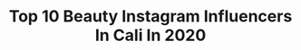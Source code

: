 ---
title: Top 10 Beauty Instagram Influencers In Cali In 2020
description: >-
  Find top beauty Instagram influencers in Cali in 2020. Most popular hashtags: #beauty #girl #cali #makeup.
platform: Instagram
profiles:
  - username: "laurajaramillo211"
    fullname: >-
      Laura Jaramillo Arango
    location: "Colombia"
    followers: 84013
    engagement: 1574
    commentsToLikes: 0.064347
    id: ck9we5zuyirbx0j78i6kajdyr
    verified: false
    hashtags: "#beauty, #sport, #tendecia, #phtooftheday"
  - username: "shantigallegop"
    fullname: >-
      Conteste ehhhh
    location: "Colombia"
    followers: 57574
    engagement: 261
    commentsToLikes: 0.084813
    id: ck6uelp31ro8x0j71jlts936v
    verified: false
    hashtags: "#quarantinetutorials, #makeup, #beauty"
  - username: "tatiana_romero11"
    fullname: >-
      Tatiana Romero
    location: "Colombia"
    followers: 22123
    engagement: 329
    commentsToLikes: 0.045414
    id: ck5zzyi59cmwl0i14c11dq376
    verified: false
    hashtags: "#mode, #negra, #beauty, #shine"
  - username: "tatiana_franko"
    fullname: >-
      #VOSPODÉS
    location: "Colombia"
    followers: 258452
    engagement: 211
    commentsToLikes: 0.027788
    id: ck5qchuf0qn5k0i11uo4it80f
    verified: false
    hashtags: "#latina, #happymothersday, #amor, #girl"
  - username: "tatianaugirardi"
    fullname: >-
      Tatiana USSA GIRARDI
    location: "Colombia"
    followers: 1727380
    engagement: 160
    commentsToLikes: 0.011152
    id: ck5znbvv9o5x70i143pee9whu
    verified: true
    hashtags: "#honesty, #dots, #lifestyle, #barcelona"
  - username: "makerandy"
    fullname: >-
      Fotografia Bogotá
    location: "Colombia"
    followers: 70438
    engagement: 463
    commentsToLikes: 0.009153
    id: ck139x61mnkec0i190vq1alv5
    verified: false
    hashtags: "#hediye, #igersjp, #bayan, #shoes"
  - username: "laparacua_sm"
    fullname: >-
      ELENA BOLAÑO
    location: "Colombia"
    followers: 2564
    engagement: 1510
    commentsToLikes: 0.049938
    id: ck5qd8tkcudn20i117sk3t0z8
    verified: false
    hashtags: "#vacaciones, #felicidad, #blue, #curlyhairstyles"
  - username: "grow.hair_colombia"
    fullname: >-
      GROW HAIR COLOMBIA💚
    location: "Colombia"
    followers: 23725
    engagement: 7
    commentsToLikes: 0.085704
    id: ck0ubkc9qena70i19wctswqq3
    verified: false
    hashtags: "#sweepstakes, #cabellomaltratados, #skin, #treatments"
  - username: "annyriveraduque"
    fullname: >-
      ANNY RIVERA
    location: "Colombia"
    followers: 50798
    engagement: 218
    commentsToLikes: 0.171230
    id: ck5q2qrfnhcc50i11qd0qax73
    verified: false
    hashtags: "#home, #ootd, #todayfood, #easyrecipes"
  - username: "anamestupinan"
    fullname: >-
      Ana Maria Estupiñan Bylin
    location: "Colombia"
    followers: 932039
    engagement: 301
    commentsToLikes: 0.010880
    id: ck5ci6i8ks44g0i11om4wlv1t
    verified: true
    hashtags: "#nickelodeon, #sweden, #fun, #felizd"
---